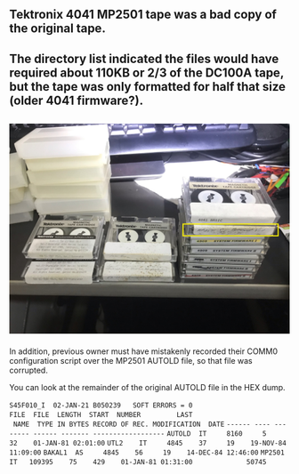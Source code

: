 Tektronix 4041 MP2501 tape was a bad copy of the original tape.
-------
The directory list indicated the files would have required about 110KB or 2/3 of the DC100A tape, but the tape was only formatted for half that size (older 4041 firmware?).
-------
![MP2501 tape](./MP2501%20tape.jpg)
-------
In addition, previous owner must have mistakenly recorded their COMM0 configuration script over the MP2501 AUTOLD file, so that file was corrupted.

You can look at the remainder of the original AUTOLD file in the HEX dump.

`S45F010_I  02-JAN-21 B050239   SOFT ERRORS = 0 `       
` FILE  FILE  LENGTH  START  NUMBER         LAST `      
` NAME  TYPE IN BYTES RECORD OF REC. MODIFICATION  DATE`
`------ ---- -------- ------ ------- ------------------`
`AUTOLD  IT     8160     5     32    01-JAN-81 02:01:00`
`UTL2    IT     4845    37     19    19-NOV-84 11:09:00`
`BAKAL1  AS     4845    56     19    14-DEC-84 12:46:00`
`MP2501  IT   109395    75    429    01-JAN-81 01:31:00`
`              50745                                  ` 
